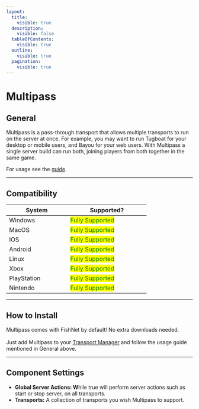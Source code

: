 ```yaml
---
layout:
  title:
    visible: true
  description:
    visible: false
  tableOfContents:
    visible: true
  outline:
    visible: true
  pagination:
    visible: true
---
```


# Multipass

## General

Multipass is a pass-through transport that allows multiple transports to run on the server at once. For example, you may want to run Tugboat for your desktop or mobile users, and Bayou for your web users. With Multipass a single server build can run both, joining players from both together in the same game.&#x20;

For usage see the [guide](../../transports/multipass.md#setup).

***

## Compatibility

<table data-full-width="false"><thead><tr><th width="149">System</th><th width="198">Supported? </th></tr></thead><tbody><tr><td>Windows</td><td><mark style="color:green;">Fully Supported</mark></td></tr><tr><td>MacOS</td><td><mark style="color:green;">Fully Supported</mark></td></tr><tr><td>IOS</td><td><mark style="color:green;">Fully Supported</mark></td></tr><tr><td>Android</td><td><mark style="color:green;">Fully Supported</mark></td></tr><tr><td>Linux</td><td><mark style="color:green;">Fully Supported</mark></td></tr><tr><td>Xbox</td><td><mark style="color:green;">Fully Supported</mark></td></tr><tr><td>PlayStation</td><td><mark style="color:green;">Fully Supported</mark></td></tr><tr><td>Nintendo</td><td><mark style="color:green;">Fully Supported</mark></td></tr></tbody></table>

***

## How to Install

Multipass comes with FishNet by default! No extra downloads needed.\
\
Just add Multipass to your [Transport Manager](../managers/transportmanager/) and follow the usage guide mentioned in General above.

***

## Component Settings

* **Global Server Actions: W**hile true will perform server actions such as start or stop server, on all transports.
* **Transports:** A collection of transports you wish Multipass to support.&#x20;
